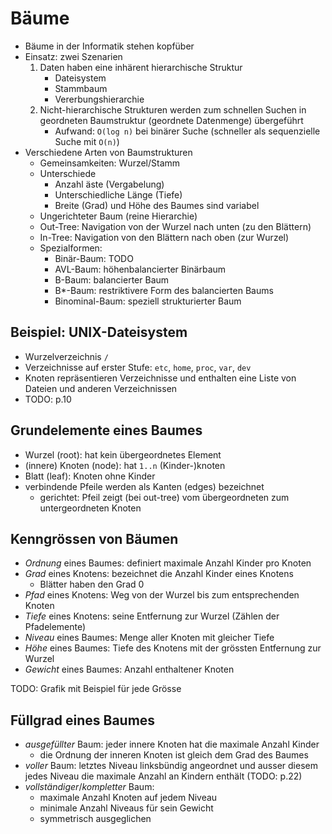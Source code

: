 # Bäume

- Bäume in der Informatik stehen kopfüber
- Einsatz: zwei Szenarien
    1. Daten haben eine inhärent hierarchische Struktur
        - Dateisystem
        - Stammbaum
        - Vererbungshierarchie
    2. Nicht-hierarchische Strukturen werden zum schnellen Suchen in geordneten
    Baumstruktur (geordnete Datenmenge) übergeführt
        - Aufwand: `O(log n)` bei binärer Suche (schneller als sequenzielle
          Suche mit `O(n)`)
- Verschiedene Arten von Baumstrukturen
    - Gemeinsamkeiten: Wurzel/Stamm
    - Unterschiede
        - Anzahl äste (Vergabelung)
        - Unterschiedliche Länge (Tiefe)
        - Breite (Grad) und Höhe des Baumes sind variabel
    - Ungerichteter Baum (reine Hierarchie)
    - Out-Tree: Navigation von der Wurzel nach unten (zu den Blättern)
    - In-Tree: Navigation von den Blättern nach oben (zur Wurzel)
    - Spezialformen:
        - Binär-Baum: TODO
        - AVL-Baum: höhenbalancierter Binärbaum
        - B-Baum: balancierter Baum
        - B\*-Baum: restriktivere Form des balancierten Baums
        - Binominal-Baum: speziell strukturierter Baum

## Beispiel: UNIX-Dateisystem

- Wurzelverzeichnis `/`
- Verzeichnisse auf erster Stufe: `etc`, `home`, `proc`, `var`, `dev`
- Knoten repräsentieren Verzeichnisse und enthalten eine Liste von Dateien und
  anderen Verzeichnissen
- TODO: p.10

## Grundelemente eines Baumes

- Wurzel (root): hat kein übergeordnetes Element
- (innere) Knoten (node): hat `1..n` (Kinder-)knoten
- Blatt (leaf): Knoten ohne Kinder
- verbindende Pfeile werden als Kanten (edges) bezeichnet
    - gerichtet: Pfeil zeigt (bei out-tree) vom übergeordneten zum
      untergeordneten Knoten

## Kenngrössen von Bäumen

- _Ordnung_ eines Baumes: definiert maximale Anzahl Kinder pro Knoten
- _Grad_ eines Knotens: bezeichnet die Anzahl Kinder eines Knotens
    - Blätter haben den Grad 0
- _Pfad_ eines Knotens: Weg von der Wurzel bis zum entsprechenden Knoten
- _Tiefe_ eines Knotens: seine Entfernung zur Wurzel (Zählen der Pfadelemente)
- _Niveau_ eines Baumes: Menge aller Knoten mit gleicher Tiefe
- _Höhe_ eines Baumes: Tiefe des Knotens mit der grössten Entfernung zur Wurzel
- _Gewicht_ eines Baumes: Anzahl enthaltener Knoten

TODO: Grafik mit Beispiel für jede Grösse

## Füllgrad eines Baumes

- _ausgefüllter_ Baum: jeder innere Knoten hat die maximale Anzahl Kinder
    - die Ordnung der inneren Knoten ist gleich dem Grad des Baumes
- _voller_ Baum: letztes Niveau linksbündig angeordnet und ausser diesem jedes
  Niveau die maximale Anzahl an Kindern enthält (TODO: p.22)
- _vollständiger_/_kompletter_ Baum:
    - maximale Anzahl Knoten auf jedem Niveau
    - minimale Anzahl Niveaus für sein Gewicht
    - symmetrisch ausgeglichen

